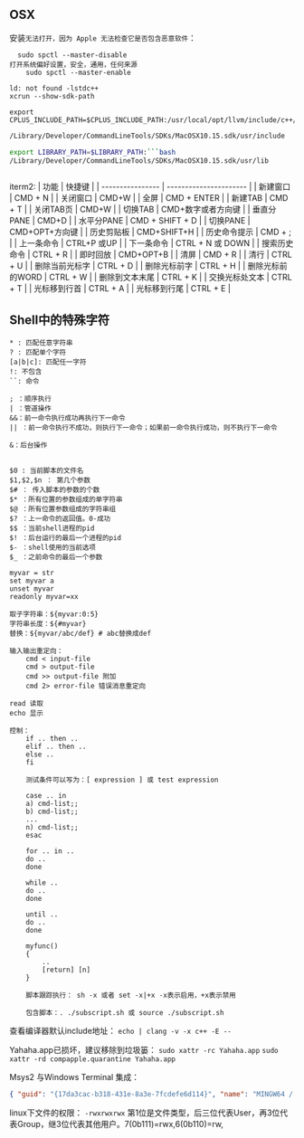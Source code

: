 ## OSX
安装`无法打开，因为 Apple 无法检查它是否包含恶意软件`：
```
  sudo spctl --master-disable
打开系统偏好设置，安全，通用，任何来源
	sudo spctl --master-enable

ld: not found -lstdc++
xcrun --show-sdk-path

export CPLUS_INCLUDE_PATH=$CPLUS_INCLUDE_PATH:/usr/local/opt/llvm/include/c++/v1:
```

```bash
/Library/Developer/CommandLineTools/SDKs/MacOSX10.15.sdk/usr/include

export LIBRARY_PATH=$LIBRARY_PATH:```bash
/Library/Developer/CommandLineTools/SDKs/MacOSX10.15.sdk/usr/lib
```

```

```

iterm2:
| 功能             | 快捷键                 |
| ---------------- | ---------------------- |
| 新建窗口         | CMD + N                |
| 关闭窗口         | CMD+W                  |
| 全屏             | CMD + ENTER            |
| 新建TAB          | CMD + T                |
| 关闭TAB页        | CMD+W                  |
| 切换TAB          | CMD+数字或者方向键     |
| 垂直分PANE       | CMD+D                  |
| 水平分PANE       | CMD + SHIFT + D        |
| 切换PANE         | CMD+OPT+方向键         |
| 历史剪贴板       | CMD+SHIFT+H            |
| 历史命令提示     | CMD + ;                |
| 上一条命令       | CTRL+P     或UP        |
| 下一条命令       | CTRL + N       或 DOWN |
| 搜索历史命令     | CTRL + R               |
| 即时回放         | CMD+OPT+B              |
| 清屏             | CMD + R                |
| 清行             | CTRL + U               |
| 删除当前光标字   | CTRL + D               |
| 删除光标前字     | CTRL + H               |
| 删除光标前的WORD | CTRL + W               |
| 删除到文本末尾   | CTRL + K               |
| 交换光标处文本   | CTRL + T               |
| 光标移到行首     | CTRL + A               |
| 光标移到行尾     | CTRL + E                       |


## Shell中的特殊字符
```
* : 匹配任意字符串
? : 匹配单个字符
[a|b|c]: 匹配任一字符
!: 不包含
``: 命令

; ：顺序执行
| ：管道操作
&&：前一命令执行成功再执行下一命令
|| ：前一命令执行不成功，则执行下一命令；如果前一命令执行成功，则不执行下一命令

&：后台操作


$0 : 当前脚本的文件名
$1,$2,$n ： 第几个参数
$# ： 传入脚本的参数的个数
$* ：所有位置的参数组成的单字符串
$@ ：所有位置参数组成的字符串组
$? ：上一命令的返回值。0-成功
$$ ：当前shell进程的pid
$! ：后台运行的最后一个进程的pid
$- ：shell使用的当前选项
$_ ：之前命令的最后一个参数

myvar = str
set myvar a
unset myvar
readonly myvar=xx

取子字符串：${myvar:0:5}
字符串长度：${#myvar}
替换：${myvar/abc/def} # abc替换成def

输入输出重定向：
	cmd < input-file
	cmd > output-file
	cmd >> output-file 附加
	cmd 2> error-file 错误消息重定向

read 读取
echo 显示

控制：
	if .. then ..
	elif .. then ..
	else ..
	fi
	
	测试条件可以写为：[ expression ] 或 test expression
	
	case .. in 
	a) cmd-list;;
	b) cmd-list;;
	...
	n) cmd-list;;
	esac
	
	for .. in ..
	do ..
	done
	
	while ..
	do ..
	done
	
	until ..
	do ..
	done
	
	myfunc()
	{
		..
		[return] [n]
	}
	
	脚本跟踪执行： sh -x 或者 set -x|+x -x表示启用，+x表示禁用
	
	包含脚本：. ./subscript.sh 或 source ./subscript.sh
```


查看编译器默认include地址：
`echo | clang -v -x c++ -E --`

Yahaha.app已损坏，建议移除到垃圾篓：
`sudo xattr -rc Yahaha.app`
`sudo xattr -rd compapple.quarantine Yahaha.app`


Msys2 与Windows Terminal 集成：
```json
{ "guid": "{17da3cac-b318-431e-8a3e-7fcdefe6d114}", "name": "MINGW64 / MSYS2", "commandline": "C:/msys64/msys2_shell.cmd -defterm -here -no-start -mingw64", "startingDirectory": "C:/msys64/home/%USERNAME%", "icon": "C:/msys64/mingw64.ico", "font": { "face": "Lucida Console", "size": 9 } }, { "guid": "{2d51fdc4-a03b-4efe-81bc-722b7f6f3820}", "name": "MINGW32 / MSYS2", "commandline": "C:/msys64/msys2_shell.cmd -defterm -here -no-start -mingw32", "startingDirectory": "C:/msys64/home/%USERNAME%", "icon": "C:/msys64/mingw32.ico", "font": { "face": "Lucida Console", "size": 9 } }, { "guid": "{71160544-14d8-4194-af25-d05feeac7233}", "name": "MSYS / MSYS2", "commandline": "C:/msys64/msys2_shell.cmd -defterm -here -no-start -msys", "startingDirectory": "C:/msys64/home/%USERNAME%", "icon": "C:/msys64/msys2.ico", "font": { "face": "Lucida Console", "size": 9 } },
```


linux下文件的权限：
`-rwxrwxrwx` 第1位是文件类型，后三位代表User，再3位代表Group，继3位代表其他用户。7(0b111)=rwx,6(0b110)=rw,

